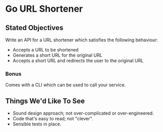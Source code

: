 # Go URL Shortener

## Stated Objectives

Write an API for a URL shortener which satisfies the following behaviour:

* Accepts a URL to be shortened
* Generates a short URL for the original URL
* Accepts a short URL and redirects the user to the original URL

### Bonus

Comes with a CLI which can be used to call your service.

## Things We'd Like To See

* Sound design approach; not over-complicated or over-engineered.
* Code that's easy to read; not "clever".
* Sensible tests in place.
